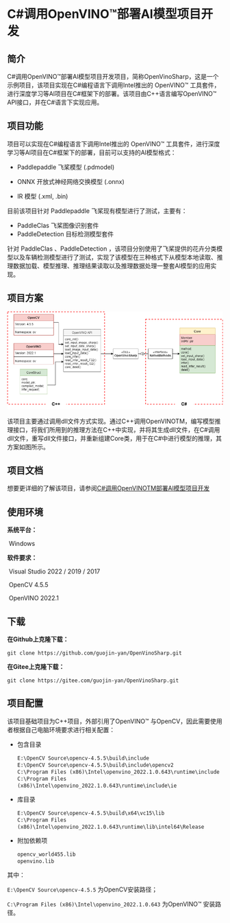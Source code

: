 # C#调用OpenVINO™部署Al模型项目开发
## 简介

C#调用OpenVINO™部署Al模型项目开发项目，简称OpenVinoSharp，这是一个示例项目，该项目实现在C#编程语言下调用Intel推出的 OpenVINO™ 工具套件，进行深度学习等Al项目在C#框架下的部署。该项目由C++语言编写OpenVINO™ API接口，并在C#语言下实现应用。

## 项目功能

项目可以实现在C#编程语言下调用Intel推出的 OpenVINO™ 工具套件，进行深度学习等Al项目在C#框架下的部署，目前可以支持的Al模型格式：

- Paddlepaddle 飞桨模型 (.pdmodel)
- ONNX 开放式神经网络交换模型 (.onnx)

- IR 模型 (.xml, .bin)

目前该项目针对 Paddlepaddle 飞桨现有模型进行了测试，主要有：

- PaddleClas 飞桨图像识别套件
- PaddleDetection 目标检测模型套件

针对 PaddleClas 、PaddleDetection ，该项目分别使用了飞桨提供的花卉分类模型以及车辆检测模型进行了测试，实现了该模型在三种格式下从模型本地读取、推理数据加载、模型推理、推理结果读取以及推理数据处理一整套Al模型的应用实现。

## 项目方案

![programme](doc/image/programme.png)

该项目主要通过调用dll文件方式实现。通过C++调用OpenVINOTM，编写模型推理接口，将我们所用到的推理方法在C++中实现，并将其生成dll文件，在C#调用dll文件，重写dll文件接口，并重新组建Core类，用于在C#中进行模型的推理，其方案如图所示。

## 项目文档

想要更详细的了解该项目，请参阅[C#调用OpenVINOTM部署Al模型项目开发](./doc/C#调用OpenVINOTM部署Al模型项目开发.docx)

## 使用环境

**系统平台：**

​			Windows

**软件要求：**

​			Visual Studio 2022 / 2019 / 2017

​			OpenCV 4.5.5

​			OpenVINO 2022.1

## 下载

**在Github上克隆下载：**

```shell
git clone https://github.com/guojin-yan/OpenVinoSharp.git
```

**在Gitee上克隆下载：**

```shell
git clone https://gitee.com/guojin-yan/OpenVinoSharp.git
```

## 项目配置

该项目基础项目为C++项目，外部引用了OpenVINO™ 与OpenCV，因此需要使用者根据自己电脑环境要求进行相关配置：

- 包含目录

	```shell
	E:\OpenCV Source\opencv-4.5.5\build\include
	E:\OpenCV Source\opencv-4.5.5\build\include\opencv2
	C:\Program Files (x86)\Intel\openvino_2022.1.0.643\runtime\include
	C:\Program Files (x86)\Intel\openvino_2022.1.0.643\runtime\include\ie
	```

- 库目录

	```shell
	E:\OpenCV Source\opencv-4.5.5\build\x64\vc15\lib
	C:\Program Files (x86)\Intel\openvino_2022.1.0.643\runtime\lib\intel64\Release
	```

- 附加依赖项

	```shell
	opencv_world455.lib
	openvino.lib
	```

其中：

`E:\OpenCV Source\opencv-4.5.5` 为OpenCV安装路径；

`C:\Program Files (x86)\Intel\openvino_2022.1.0.643`  为OpenVINO™ 安装路径。

